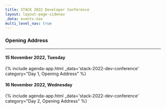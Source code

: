 ```yaml
---
title: STACK 2022 Developer Conference
layout: layout-page-sidenav
_data: events-nav
multi_level_nav: true
---
```


<!-- Header -->
### Opening Address

<hr />

#### 15 November 2022, Tuesday

{% include agenda-app.html
    _data='stack-2022-dev-conference'
    category="Day 1, Opening Address"
%}
<br />

#### 16 November 2022, Wednesday

{% include agenda-app.html
    _data='stack-2022-dev-conference'
    category="Day 2, Opening Address"
%}
<br />